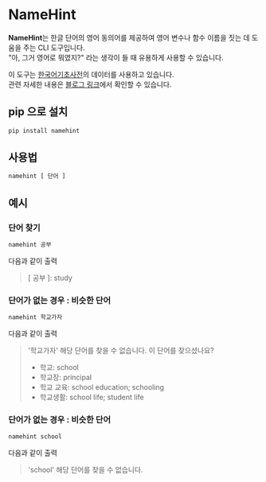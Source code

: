 # NameHint

**NameHint**는 한글 단어의 영어 동의어를 제공하여 영어 변수나 함수 이름을 짓는 데 도움을 주는 CLI 도구입니다.  
"아, 그거 영어로 뭐였지?" 라는 생각이 들 때 유용하게 사용할 수 있습니다.

이 도구는 [한국어기초사전](https://krdict.korean.go.kr/kor/mainAction)의 데이터를 사용하고 있습니다.  
관련 자세한 내용은 [블로그 링크](https://gongboo.github.io/project/namehint/)에서 확인할 수 있습니다.

## pip 으로 설치

```bash
pip install namehint
```

## 사용법

```bash
namehint [ 단어 ]
```

## 예시

### 단어 찾기

```bash
namehint 공부
```

다음과 같이 출력

> \[ 공부 \]: study

### 단어가 없는 경우 : 비슷한 단어

```bash
namehint 학교가자
```

다음과 같이 출력

> '학교가자' 해당 단어를 찾을 수 없습니다. 이 단어를 찾으셨나요?
>
> - 학교: school
> - 학교장: principal
> - 학교 교육: school education; schooling
> - 학교생활: school life; student life

### 단어가 없는 경우 : 비슷한 단어

```bash
namehint school
```

다음과 같이 출력

> 'school' 해당 단어를 찾을 수 없습니다.
